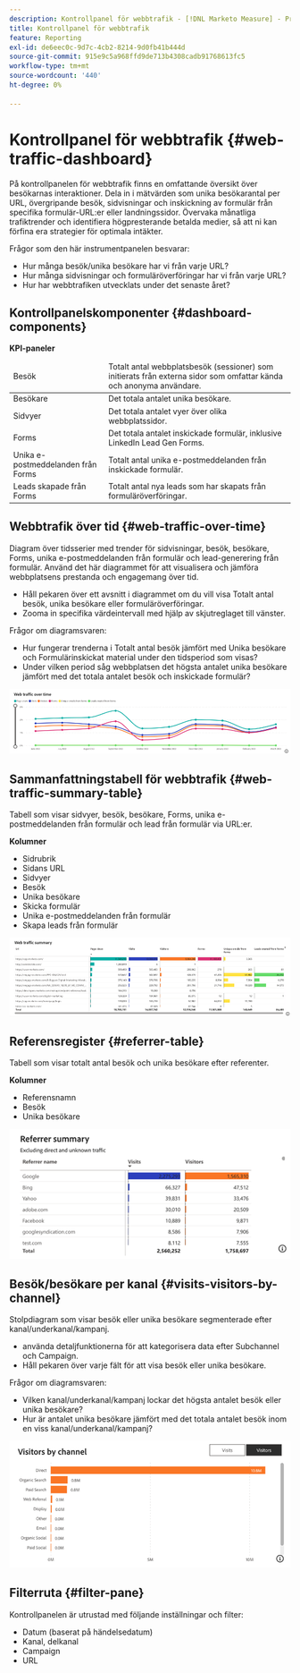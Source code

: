 ```yaml
---
description: Kontrollpanel för webbtrafik - [!DNL Marketo Measure] - Produkt
title: Kontrollpanel för webbtrafik
feature: Reporting
exl-id: de6eec0c-9d7c-4cb2-8214-9d0fb41b444d
source-git-commit: 915e9c5a968ffd9de713b4308cadb91768613fc5
workflow-type: tm+mt
source-wordcount: '440'
ht-degree: 0%

---
```


# Kontrollpanel för webbtrafik {#web-traffic-dashboard}

På kontrollpanelen för webbtrafik finns en omfattande översikt över besökarnas interaktioner. Dela in i mätvärden som unika besökarantal per URL, övergripande besök, sidvisningar och inskickning av formulär från specifika formulär-URL:er eller landningssidor. Övervaka månatliga trafiktrender och identifiera högpresterande betalda medier, så att ni kan förfina era strategier för optimala intäkter.

Frågor som den här instrumentpanelen besvarar:

* Hur många besök/unika besökare har vi från varje URL?
* Hur många sidvisningar och formuläröverföringar har vi från varje URL?
* Hur har webbtrafiken utvecklats under det senaste året?

## Kontrollpanelskomponenter {#dashboard-components}

**KPI-paneler**

<table>
<thead>
  <tr>
    <td>Besök</td>
    <td>Totalt antal webbplatsbesök (sessioner) som initierats från externa sidor som omfattar kända och anonyma användare.</td>
  </tr>
</thead>
<tbody>
  <tr>
    <td>Besökare</td>
    <td>Det totala antalet unika besökare.</td>
  </tr>
  <tr>
    <td>Sidvyer</td>
    <td>Det totala antalet vyer över olika webbplatssidor.</td>
  </tr>
  <tr>
    <td>Forms</td>
    <td>Det totala antalet inskickade formulär, inklusive LinkedIn Lead Gen Forms.</td>
  </tr>
  <tr>
    <td>Unika e-postmeddelanden från Forms</td>
    <td>Totalt antal unika e-postmeddelanden från inskickade formulär.</td>
  </tr>
  <tr>
    <td>Leads skapade från Forms</td>
    <td>Totalt antal nya leads som har skapats från formuläröverföringar.</td>
  </tr>
</tbody>
</table>

## Webbtrafik över tid {#web-traffic-over-time}

Diagram över tidsserier med trender för sidvisningar, besök, besökare, Forms, unika e-postmeddelanden från formulär och lead-generering från formulär. Använd det här diagrammet för att visualisera och jämföra webbplatsens prestanda och engagemang över tid.

* Håll pekaren över ett avsnitt i diagrammet om du vill visa Totalt antal besök, unika besökare eller formuläröverföringar.
* Zooma in specifika värdeintervall med hjälp av skjutreglaget till vänster.

Frågor om diagramsvaren:

* Hur fungerar trenderna i Totalt antal besök jämfört med Unika besökare och Formulärinskickat material under den tidsperiod som visas?
* Under vilken period såg webbplatsen det högsta antalet unika besökare jämfört med det totala antalet besök och inskickade formulär?

![](assets/web-traffic-dashboard-1.png)

## Sammanfattningstabell för webbtrafik {#web-traffic-summary-table}

Tabell som visar sidvyer, besök, besökare, Forms, unika e-postmeddelanden från formulär och lead från formulär via URL:er.

**Kolumner**

* Sidrubrik
* Sidans URL
* Sidvyer
* Besök
* Unika besökare
* Skicka formulär
* Unika e-postmeddelanden från formulär
* Skapa leads från formulär

![](assets/web-traffic-dashboard-2.png)

## Referensregister {#referrer-table}

Tabell som visar totalt antal besök och unika besökare efter referenter.

**Kolumner**

* Referensnamn
* Besök
* Unika besökare

![](assets/web-traffic-dashboard-3.png)

## Besök/besökare per kanal {#visits-visitors-by-channel}

Stolpdiagram som visar besök eller unika besökare segmenterade efter kanal/underkanal/kampanj.

* använda detaljfunktionerna för att kategorisera data efter Subchannel och Campaign.
* Håll pekaren över varje fält för att visa besök eller unika besökare.

Frågor om diagramsvaren:

* Vilken kanal/underkanal/kampanj lockar det högsta antalet besök eller unika besökare?
* Hur är antalet unika besökare jämfört med det totala antalet besök inom en viss kanal/underkanal/kampanj?

![](assets/web-traffic-dashboard-4.png)

## Filterruta {#filter-pane}

Kontrollpanelen är utrustad med följande inställningar och filter:

* Datum (baserat på händelsedatum)
* Kanal, delkanal
* Campaign
* URL
